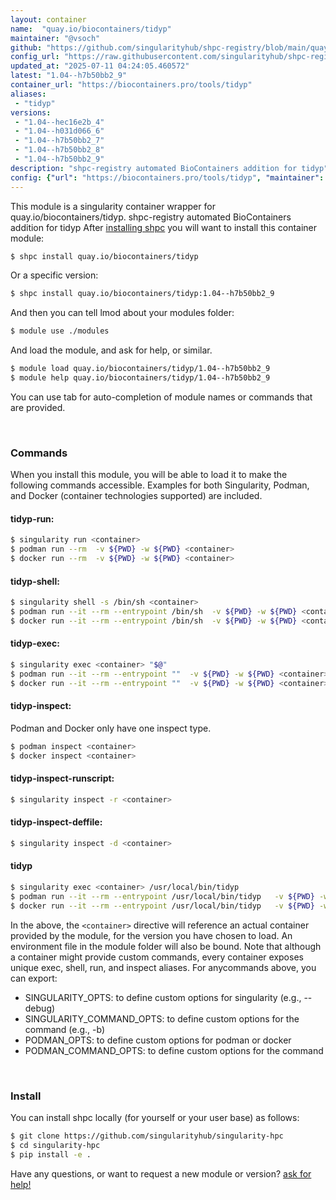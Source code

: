 ```yaml
---
layout: container
name:  "quay.io/biocontainers/tidyp"
maintainer: "@vsoch"
github: "https://github.com/singularityhub/shpc-registry/blob/main/quay.io/biocontainers/tidyp/container.yaml"
config_url: "https://raw.githubusercontent.com/singularityhub/shpc-registry/main/quay.io/biocontainers/tidyp/container.yaml"
updated_at: "2025-07-11 04:24:05.460572"
latest: "1.04--h7b50bb2_9"
container_url: "https://biocontainers.pro/tools/tidyp"
aliases:
 - "tidyp"
versions:
 - "1.04--hec16e2b_4"
 - "1.04--h031d066_6"
 - "1.04--h7b50bb2_7"
 - "1.04--h7b50bb2_8"
 - "1.04--h7b50bb2_9"
description: "shpc-registry automated BioContainers addition for tidyp"
config: {"url": "https://biocontainers.pro/tools/tidyp", "maintainer": "@vsoch", "description": "shpc-registry automated BioContainers addition for tidyp", "latest": {"1.04--h7b50bb2_9": "sha256:b3bebd393904964fcc8cb90f33d179c7e2afe1ecd140e0b8278e25fa2a5951ae"}, "tags": {"1.04--hec16e2b_4": "sha256:9cf2a6488ddd11bab48e6554043b323b23f5221c0fbbfbf2e09f6cf436558e71", "1.04--h031d066_6": "sha256:35fc739c6c6fca6fe3ff925642e4b8b0c6cbc0c91c7aec6a8996aeb88767667e", "1.04--h7b50bb2_7": "sha256:8b74836cad6061621ae15b60aaae7ed00896d3c9d5be6f542cf5c82a91b10f23", "1.04--h7b50bb2_8": "sha256:59f8b883de98a56e04ccea1a6f79b7999d27da38ba1acac0ff4c21e1b8e6a8a0", "1.04--h7b50bb2_9": "sha256:b3bebd393904964fcc8cb90f33d179c7e2afe1ecd140e0b8278e25fa2a5951ae"}, "docker": "quay.io/biocontainers/tidyp", "aliases": {"tidyp": "/usr/local/bin/tidyp"}}
---
```


This module is a singularity container wrapper for quay.io/biocontainers/tidyp.
shpc-registry automated BioContainers addition for tidyp
After [installing shpc](#install) you will want to install this container module:


```bash
$ shpc install quay.io/biocontainers/tidyp
```

Or a specific version:

```bash
$ shpc install quay.io/biocontainers/tidyp:1.04--h7b50bb2_9
```

And then you can tell lmod about your modules folder:

```bash
$ module use ./modules
```

And load the module, and ask for help, or similar.

```bash
$ module load quay.io/biocontainers/tidyp/1.04--h7b50bb2_9
$ module help quay.io/biocontainers/tidyp/1.04--h7b50bb2_9
```

You can use tab for auto-completion of module names or commands that are provided.

<br>

### Commands

When you install this module, you will be able to load it to make the following commands accessible.
Examples for both Singularity, Podman, and Docker (container technologies supported) are included.

#### tidyp-run:

```bash
$ singularity run <container>
$ podman run --rm  -v ${PWD} -w ${PWD} <container>
$ docker run --rm  -v ${PWD} -w ${PWD} <container>
```

#### tidyp-shell:

```bash
$ singularity shell -s /bin/sh <container>
$ podman run --it --rm --entrypoint /bin/sh  -v ${PWD} -w ${PWD} <container>
$ docker run --it --rm --entrypoint /bin/sh  -v ${PWD} -w ${PWD} <container>
```

#### tidyp-exec:

```bash
$ singularity exec <container> "$@"
$ podman run --it --rm --entrypoint ""  -v ${PWD} -w ${PWD} <container> "$@"
$ docker run --it --rm --entrypoint ""  -v ${PWD} -w ${PWD} <container> "$@"
```

#### tidyp-inspect:

Podman and Docker only have one inspect type.

```bash
$ podman inspect <container>
$ docker inspect <container>
```

#### tidyp-inspect-runscript:

```bash
$ singularity inspect -r <container>
```

#### tidyp-inspect-deffile:

```bash
$ singularity inspect -d <container>
```


#### tidyp

```bash
$ singularity exec <container> /usr/local/bin/tidyp
$ podman run --it --rm --entrypoint /usr/local/bin/tidyp   -v ${PWD} -w ${PWD} <container> -c " $@"
$ docker run --it --rm --entrypoint /usr/local/bin/tidyp   -v ${PWD} -w ${PWD} <container> -c " $@"
```



In the above, the `<container>` directive will reference an actual container provided
by the module, for the version you have chosen to load. An environment file in the
module folder will also be bound. Note that although a container
might provide custom commands, every container exposes unique exec, shell, run, and
inspect aliases. For anycommands above, you can export:

 - SINGULARITY_OPTS: to define custom options for singularity (e.g., --debug)
 - SINGULARITY_COMMAND_OPTS: to define custom options for the command (e.g., -b)
 - PODMAN_OPTS: to define custom options for podman or docker
 - PODMAN_COMMAND_OPTS: to define custom options for the command

<br>

### Install

You can install shpc locally (for yourself or your user base) as follows:

```bash
$ git clone https://github.com/singularityhub/singularity-hpc
$ cd singularity-hpc
$ pip install -e .
```

Have any questions, or want to request a new module or version? [ask for help!](https://github.com/singularityhub/singularity-hpc/issues)